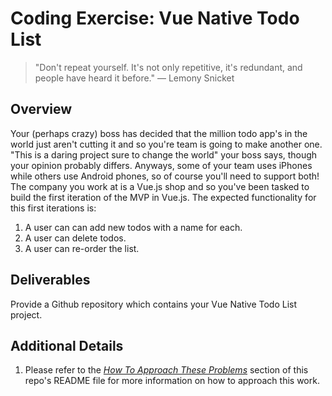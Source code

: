 # Coding Exercise: Vue Native Todo List

> "Don't repeat yourself. It's not only repetitive, it's redundant, and people have heard it before." — Lemony Snicket

## Overview

Your (perhaps crazy) boss has decided that the million todo app's in the world just aren't cutting it and so you're team is going to make another one.
"This is a daring project sure to change the world" your boss says, though your opinion probably differs.
Anyways, some of your team uses iPhones while others use Android phones, so of course you'll need to support both!
The company you work at is a Vue.js shop and so you've been tasked to build the first iteration of the MVP in Vue.js.
The expected functionality for this first iterations is:

1. A user can can add new todos with a name for each.
2. A user can delete todos.
3. A user can re-order the list.

## Deliverables

Provide a Github repository which contains your Vue Native Todo List project.

## Additional Details

1. Please refer to the [*How To Approach These Problems*](../README.md#how-to-approach-these-problems) section of this repo's README file for more information on how to approach this work.
